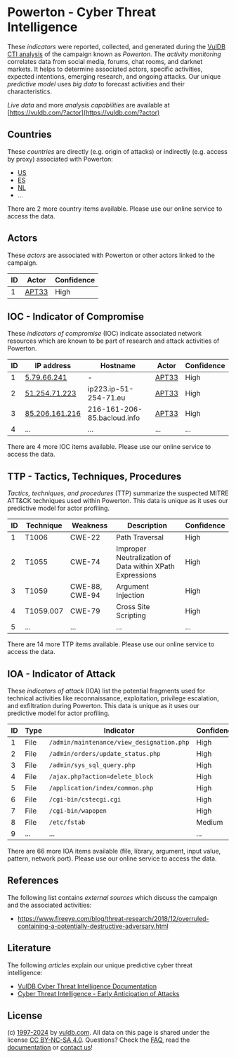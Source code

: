 # Powerton - Cyber Threat Intelligence

These _indicators_ were reported, collected, and generated during the [VulDB CTI analysis](https://vuldb.com/?kb.cti) of the campaign known as _Powerton_. The _activity monitoring_ correlates data from social media, forums, chat rooms, and darknet markets. It helps to determine associated actors, specific activities, expected intentions, emerging research, and ongoing attacks. Our unique _predictive model_ uses _big data_ to forecast activities and their characteristics.

_Live data_ and more _analysis capabilities_ are available at [https://vuldb.com/?actor](https://vuldb.com/?actor)

## Countries

These _countries_ are directly (e.g. origin of attacks) or indirectly (e.g. access by proxy) associated with Powerton:

* [US](https://vuldb.com/?country.us)
* [ES](https://vuldb.com/?country.es)
* [NL](https://vuldb.com/?country.nl)
* ...

There are 2 more country items available. Please use our online service to access the data.

## Actors

These _actors_ are associated with Powerton or other actors linked to the campaign.

ID | Actor | Confidence
-- | ----- | ----------
1 | [APT33](https://vuldb.com/?actor.apt33) | High

## IOC - Indicator of Compromise

These _indicators of compromise_ (IOC) indicate associated network resources which are known to be part of research and attack activities of Powerton.

ID | IP address | Hostname | Actor | Confidence
-- | ---------- | -------- | ----- | ----------
1 | [5.79.66.241](https://vuldb.com/?ip.5.79.66.241) | - | [APT33](https://vuldb.com/?actor.apt33) | High
2 | [51.254.71.223](https://vuldb.com/?ip.51.254.71.223) | ip223.ip-51-254-71.eu | [APT33](https://vuldb.com/?actor.apt33) | High
3 | [85.206.161.216](https://vuldb.com/?ip.85.206.161.216) | 216-161-206-85.bacloud.info | [APT33](https://vuldb.com/?actor.apt33) | High
4 | ... | ... | ... | ...

There are 4 more IOC items available. Please use our online service to access the data.

## TTP - Tactics, Techniques, Procedures

_Tactics, techniques, and procedures_ (TTP) summarize the suspected MITRE ATT&CK techniques used within Powerton. This data is unique as it uses our predictive model for actor profiling.

ID | Technique | Weakness | Description | Confidence
-- | --------- | -------- | ----------- | ----------
1 | T1006 | CWE-22 | Path Traversal | High
2 | T1055 | CWE-74 | Improper Neutralization of Data within XPath Expressions | High
3 | T1059 | CWE-88, CWE-94 | Argument Injection | High
4 | T1059.007 | CWE-79 | Cross Site Scripting | High
5 | ... | ... | ... | ...

There are 14 more TTP items available. Please use our online service to access the data.

## IOA - Indicator of Attack

These _indicators of attack_ (IOA) list the potential fragments used for technical activities like reconnaissance, exploitation, privilege escalation, and exfiltration during Powerton. This data is unique as it uses our predictive model for actor profiling.

ID | Type | Indicator | Confidence
-- | ---- | --------- | ----------
1 | File | `/admin/maintenance/view_designation.php` | High
2 | File | `/admin/orders/update_status.php` | High
3 | File | `/admin/sys_sql_query.php` | High
4 | File | `/ajax.php?action=delete_block` | High
5 | File | `/application/index/common.php` | High
6 | File | `/cgi-bin/cstecgi.cgi` | High
7 | File | `/cgi-bin/wapopen` | High
8 | File | `/etc/fstab` | Medium
9 | ... | ... | ...

There are 66 more IOA items available (file, library, argument, input value, pattern, network port). Please use our online service to access the data.

## References

The following list contains _external sources_ which discuss the campaign and the associated activities:

* https://www.fireeye.com/blog/threat-research/2018/12/overruled-containing-a-potentially-destructive-adversary.html

## Literature

The following _articles_ explain our unique predictive cyber threat intelligence:

* [VulDB Cyber Threat Intelligence Documentation](https://vuldb.com/?kb.cti)
* [Cyber Threat Intelligence - Early Anticipation of Attacks](https://www.scip.ch/en/?labs.20201022)

## License

(c) [1997-2024](https://vuldb.com/?kb.changelog) by [vuldb.com](https://vuldb.com/?kb.about). All data on this page is shared under the license [CC BY-NC-SA 4.0](https://creativecommons.org/licenses/by-nc-sa/4.0/). Questions? Check the [FAQ](https://vuldb.com/?kb.faq), read the [documentation](https://vuldb.com/?kb) or [contact us](https://vuldb.com/?contact)!
